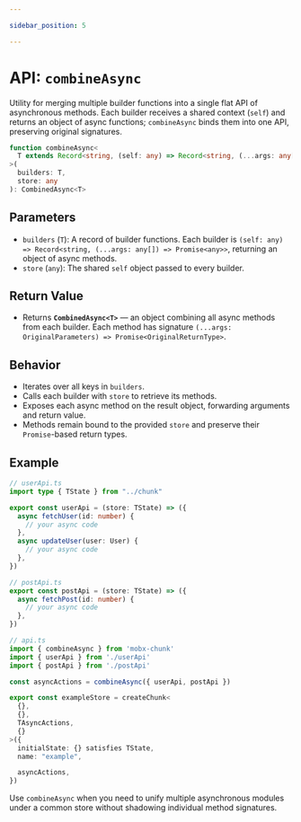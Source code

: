 ```yaml
---

sidebar_position: 5

---
```


# API: `combineAsync`

Utility for merging multiple builder functions into a single flat API of asynchronous methods. Each builder receives a shared context (`self`) and returns an object of async functions; `combineAsync` binds them into one API, preserving original signatures.

```ts
function combineAsync<
  T extends Record<string, (self: any) => Record<string, (...args: any[]) => Promise<any>>>
>(
  builders: T,
  store: any
): CombinedAsync<T>
```

## Parameters

* `builders` (`T`):
  A record of builder functions. Each builder is `(self: any) => Record<string, (...args: any[]) => Promise<any>>`, returning an object of async methods.
* `store` (`any`):
  The shared `self` object passed to every builder.

## Return Value

* Returns **`CombinedAsync<T>`** — an object combining all async methods from each builder. Each method has signature `(...args: OriginalParameters) => Promise<OriginalReturnType>`.

## Behavior

* Iterates over all keys in `builders`.
* Calls each builder with `store` to retrieve its methods.
* Exposes each async method on the result object, forwarding arguments and return value.
* Methods remain bound to the provided `store` and preserve their `Promise`-based return types.

## Example

```ts
// userApi.ts
import type { TState } from "../chunk"

export const userApi = (store: TState) => ({
  async fetchUser(id: number) {
    // your async code
  },
  async updateUser(user: User) {
    // your async code
  },
})

// postApi.ts
export const postApi = (store: TState) => ({
  async fetchPost(id: number) {
    // your async code
  },
})

// api.ts
import { combineAsync } from 'mobx-chunk'
import { userApi } from './userApi'
import { postApi } from './postApi'

const asyncActions = combineAsync({ userApi, postApi })

export const exampleStore = createChunk<
  {},
  {},
  TAsyncActions,
  {}
>({
  initialState: {} satisfies TState,
  name: "example",

  asyncActions,
})
```

Use `combineAsync` when you need to unify multiple asynchronous modules under a common store without shadowing individual method signatures.
